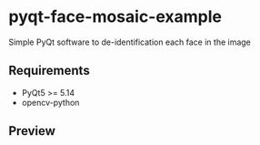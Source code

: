 # pyqt-face-mosaic-example
Simple PyQt software to de-identification each face in the image

## Requirements
* PyQt5 >= 5.14
* opencv-python

## Preview
